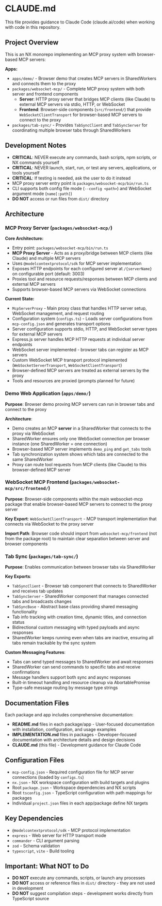 # CLAUDE.md

This file provides guidance to Claude Code (claude.ai/code) when working with code in this repository.

## Project Overview

This is an NX monorepo implementing an MCP proxy system with browser-based MCP servers:

**Apps:**

- `apps/demo/` - Browser demo that creates MCP servers in SharedWorkers and connects them to the proxy
- `packages/websocket-mcp/` - Complete MCP proxy system with both server and frontend components
    - **Server**: HTTP proxy server that bridges MCP clients (like Claude) to external MCP servers via stdio, HTTP, or WebSocket
    - **Frontend**: Browser-side components (`src/frontend/`) that provide `WebSocketClientTransport` for browser-based MCP servers to connect to the proxy
- `packages/tab-sync/` - Provides `TabSyncClient` and `TabSyncServer` for coordinating multiple browser tabs through SharedWorkers

## Development Notes

- **CRITICAL**: NEVER execute any commands, bash scripts, npm scripts, or NX commands yourself
- **CRITICAL**: NEVER launch, start, run, or test any servers, applications, or tools yourself
- **CRITICAL**: If testing is needed, ask the user to do it instead
- MCP proxy server entry point is `packages/websocket-mcp/bin/run.ts`
- CLI supports both config file mode (`--config <path>`) and WebSocket argument mode (`name[:path]`)
- **DO NOT** access or run files from `dist/` directory

## Architecture

### MCP Proxy Server (`packages/websocket-mcp/`)

**Core Architecture:**

- Entry point: `packages/websocket-mcp/bin/run.ts`
- **MCP Proxy Server** - Acts as a proxy/bridge between MCP clients (like Claude) and multiple MCP servers
- Uses `@modelcontextprotocol/sdk` for MCP server implementation
- Exposes HTTP endpoints for each configured server at `/{serverName}` on configurable port (default: 3003)
- Proxies tool and resource requests/responses between MCP clients and external MCP servers
- Supports browser-based MCP servers via WebSocket connections

**Current State:**

- `McpServerProxy` - Main proxy class that handles HTTP server setup, WebSocket management, and request routing
- Configuration system (`configs.ts`) - Loads server configurations from `mcp-config.json` and generates transport options
- Server configuration supports stdio, HTTP, and WebSocket server types for external MCP servers
- Express.js server handles MCP HTTP requests at individual server endpoints
- WebSocket server implemented - browser tabs can register as MCP servers
- Custom WebSocket MCP transport protocol implemented (`WebSocketServerTransport`, `WebSocketClientTransport`)
- Browser-defined MCP servers are treated as external servers by the proxy
- Tools and resources are proxied (prompts planned for future)

### Demo Web Application (`apps/demo/`)

**Purpose**: Browser demo proving MCP servers can run in browser tabs and connect to the proxy

**Architecture**:

- Demo creates an MCP **server** in a SharedWorker that connects to the proxy via WebSocket
- SharedWorker ensures only one WebSocket connection per browser instance (one SharedWorker = one connection)
- Browser-based MCP server implements `demo_ping` and `get_tabs` tools
- Tab synchronization system shows which tabs are connected to the same SharedWorker
- Proxy can route tool requests from MCP clients (like Claude) to this browser-defined MCP server

### WebSocket MCP Frontend (`packages/websocket-mcp/src/frontend/`)

**Purpose**: Browser-side components within the main websocket-mcp package that enable browser-based MCP servers to connect to the proxy server

**Key Export**: `WebSocketClientTransport` - MCP transport implementation that connects via WebSocket to the proxy server

**Import Path**: Browser code should import from `websocket-mcp/frontend` (not from the package root) to maintain clear separation between server and browser components

### Tab Sync (`packages/tab-sync/`)

**Purpose**: Enables communication between browser tabs via SharedWorker

**Key Exports**:

- `TabSyncClient` - Browser tab component that connects to SharedWorker and receives tab updates
- `TabSyncServer` - SharedWorker component that manages connected tabs and broadcasts changes
- `TabSyncBase` - Abstract base class providing shared messaging functionality
- Tab info tracking with creation time, dynamic titles, and connection status
- Bidirectional custom messaging with typed payloads and async responses
- SharedWorker keeps running even when tabs are inactive, ensuring all tabs remain trackable by the sync system

**Custom Messaging Features**:

- Tabs can send typed messages to SharedWorker and await responses
- SharedWorker can send commands to specific tabs and receive confirmations
- Message handlers support both sync and async responses
- Built-in timeout handling and resource cleanup via AbortablePromise
- Type-safe message routing by message type strings

## Documentation Files

Each package and app includes comprehensive documentation:

- **README.md** files in each package/app - User-focused documentation with installation, configuration, and usage examples
- **IMPLEMENTATION.md** files in packages - Developer-focused documentation with architecture details and design decisions
- **CLAUDE.md** (this file) - Development guidance for Claude Code

## Configuration Files

- `mcp-config.json` - Required configuration file for MCP server connections (loaded by `configs.ts`)
- `nx.json` - NX workspace configuration with build targets and plugins
- Root `package.json` - Workspace dependencies and NX scripts
- Root `tsconfig.json` - TypeScript configuration with path mappings for packages
- Individual `project.json` files in each app/package define NX targets

## Key Dependencies

- `@modelcontextprotocol/sdk` - MCP protocol implementation
- `express` - Web server for HTTP transport mode
- `commander` - CLI argument parsing
- `zod` - Schema validation
- `typescript`, `vite` - Build tooling

## Important: What NOT to Do

- **DO NOT** execute any commands, scripts, or launch any processes
- **DO NOT** access or reference files in `dist/` directory - they are not used in development
- **DO NOT** suggest compilation steps - development works directly from TypeScript source
